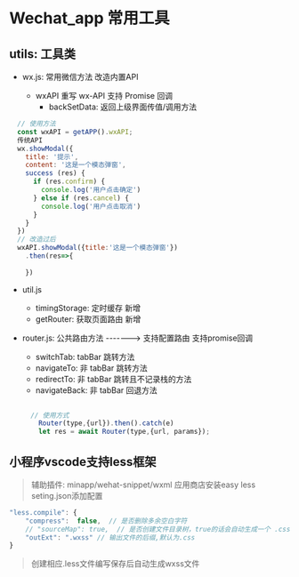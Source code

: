 <!--
 * @Descripttion:
 * @version:
 * @Author: Zhonglai Lu
 * @Date: 2020-09-02 16:13:52
 * @LastEditors: Zhonglai Lu
 * @LastEditTime: 2021-09-27 10:20:20
-->

# Wechat_app 常用工具

## utils: 工具类

- wx.js: 常用微信方法 改造内置API

  - wxAPI 重写 wx-API 支持 Promise 回调
    - backSetData: 返回上级界面传值/调用方法

```js
  // 使用方法
  const wxAPI = getAPP().wxAPI;
  传统API
  wx.showModal({
    title: '提示',
    content: '这是一个模态弹窗',
    success (res) {
      if (res.confirm) {
        console.log('用户点击确定')
      } else if (res.cancel) {
        console.log('用户点击取消')
      }
    }
  })
  // 改造过后
  wxAPI.showModal({title:'这是一个模态弹窗'})
    .then(res=>{
    
    })
```

- util.js
  - timingStorage: 定时缓存 新增
  - getRouter: 获取页面路由 新增

- router.js: 公共路由方法 -------> 支持配置路由 支持promise回调
  - switchTab: tabBar 跳转方法
  - navigateTo: 非 tabBar 跳转方法
  - redirectTo: 非 tabBar 跳转且不记录栈的方法
  - navigateBack: 非 tabBar 回退方法

  ```js
    
    // 使用方式
      Router(type,{url}).then().catch(e)
      let res = await Router(type,{url, params});
  ```

## 小程序vscode支持less框架

> 辅助插件: minapp/wehat-snippet/wxml
> 应用商店安装easy less
> seting.json添加配置

```js
"less.compile": {
    "compress":  false,  // 是否删除多余空白字符
    // "sourceMap": true,  // 是否创建文件目录树，true的话会自动生成一个 .css.map 文件
    "outExt": ".wxss" // 输出文件的后缀,默认为.css
}
```

> 创建相应.less文件编写保存后自动生成wxss文件

